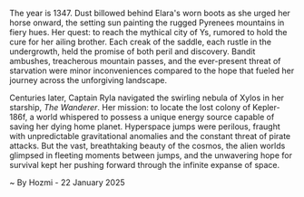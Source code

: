 
The year is 1347.  Dust billowed behind Elara's worn boots as she urged her horse onward, the setting sun painting the rugged Pyrenees mountains in fiery hues.  Her quest: to reach the mythical city of Ys, rumored to hold the cure for her ailing brother.  Each creak of the saddle, each rustle in the undergrowth, held the promise of both peril and discovery.  Bandit ambushes, treacherous mountain passes, and the ever-present threat of starvation were minor inconveniences compared to the hope that fueled her journey across the unforgiving landscape.

Centuries later, Captain Ryla navigated the swirling nebula of Xylos in her starship, *The Wanderer*.  Her mission: to locate the lost colony of Kepler-186f, a world whispered to possess a unique energy source capable of saving her dying home planet.  Hyperspace jumps were perilous, fraught with unpredictable gravitational anomalies and the constant threat of pirate attacks.  But the vast, breathtaking beauty of the cosmos, the alien worlds glimpsed in fleeting moments between jumps, and the unwavering hope for survival kept her pushing forward through the infinite expanse of space.

~ By Hozmi - 22 January 2025

